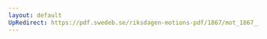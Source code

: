 ```yaml
---
layout: default
UpRedirect: https://pdf.swedeb.se/riksdagen-motions-pdf/1867/mot_1867__ak__00097/mot_1867__ak__00097_004.pdf
---
```

